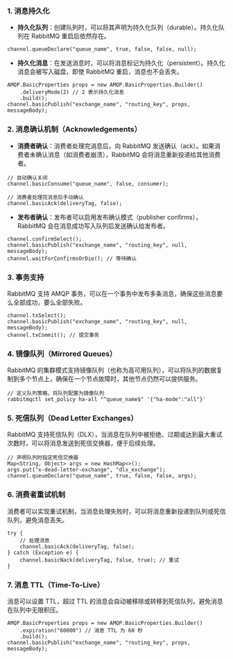 ### 1. 消息持久化
- **持久化队列**：创建队列时，可以将其声明为持久化队列（durable）。持久化队列在 RabbitMQ 重启后依然存在。
```
channel.queueDeclare("queue_name", true, false, false, null);
```

- **持久化消息**：在发送消息时，可以将消息标记为持久化（persistent）。持久化消息会被写入磁盘，即使 RabbitMQ 重启，消息也不会丢失。
```
AMQP.BasicProperties props = new AMQP.BasicProperties.Builder()
    .deliveryMode(2) // 2 表示持久化消息
    .build();
channel.basicPublish("exchange_name", "routing_key", props, messageBody);
```
### 2. 消息确认机制（Acknowledgements）

- **消费者确认**：消费者处理完消息后，向 RabbitMQ 发送确认（ack）。如果消费者未确认消息（如消费者崩溃），RabbitMQ 会将消息重新投递给其他消费者。
```
// 自动确认关闭
channel.basicConsume("queue_name", false, consumer);

// 消费者处理完消息后手动确认
channel.basicAck(deliveryTag, false);
```

- **发布者确认**：发布者可以启用发布确认模式（publisher confirms），RabbitMQ 会在消息成功写入队列后发送确认给发布者。
```
channel.confirmSelect();
channel.basicPublish("exchange_name", "routing_key", null, messageBody);
channel.waitForConfirmsOrDie(); // 等待确认
```
### 3. 事务支持
RabbitMQ 支持 AMQP 事务，可以在一个事务中发布多条消息，确保这些消息要么全部成功，要么全部失败。
```
channel.txSelect();
channel.basicPublish("exchange_name", "routing_key", null, messageBody);
channel.txCommit(); // 提交事务
```
### 4. 镜像队列（Mirrored Queues）
RabbitMQ 的集群模式支持镜像队列（也称为高可用队列），可以将队列的数据复制到多个节点上，确保在一个节点故障时，其他节点仍然可以提供服务。
```
// 定义队列策略，将队列配置为镜像队列
rabbitmqctl set_policy ha-all "^queue_name$" '{"ha-mode":"all"}'
```
### 5. 死信队列（Dead Letter Exchanges）
RabbitMQ 支持死信队列（DLX），当消息在队列中被拒绝、过期或达到最大重试次数时，可以将消息发送到死信交换器，便于后续处理。
```
// 声明队列时指定死信交换器
Map<String, Object> args = new HashMap<>();
args.put("x-dead-letter-exchange", "dlx_exchange");
channel.queueDeclare("queue_name", true, false, false, args);
```
### 6. 消费者重试机制
消费者可以实现重试机制，当消息处理失败时，可以将消息重新投递到队列或死信队列，避免消息丢失。
```
try {
    // 处理消息
    channel.basicAck(deliveryTag, false);
} catch (Exception e) {
    channel.basicNack(deliveryTag, false, true); // 重试
}
```
### 7. 消息 TTL（Time-To-Live）
消息可以设置 TTL，超过 TTL 的消息会自动被移除或转移到死信队列，避免消息在队列中无限积压。
```
AMQP.BasicProperties props = new AMQP.BasicProperties.Builder()
    .expiration("60000") // 消息 TTL 为 60 秒
    .build();
channel.basicPublish("exchange_name", "routing_key", props, messageBody);
```
# 
